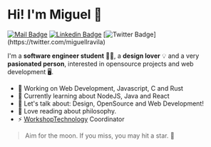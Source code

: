 # Hi! I'm Miguel 👋

[![Mail Badge](https://img.shields.io/badge/-miguelravila@protonmail.com-c14438?style=for-the-badge&logo=ProtonMail&logoColor=white&link=mailto:miguelravila@protonmail.com)](mailto:miguelravila@protonmail.com ) [![Linkedin Badge](https://img.shields.io/badge/-miguellravila-blue?style=for-the-badge&logo=Linkedin&logoColor=white&link=https://www.linkedin.com/in/MiguelRAvila/)](https://www.linkedin.com/in/miguellravila/) [![Twitter Badge](https://img.shields.io/badge/-@miguellravila-1ca0f1?style=for-the-badge&labelColor=1ca0f1&logo=twitter&logoColor=white&link=https://twitter.com/_miguelrravila_)](https://twitter.com/miguellravila) 

I'm a **software engineer student** 👨‍💻, a **design lover** 💡 and a very **pasionated person**, interested in opensource projects and web development 
🖥️. 

- 🚀 Working on Web Development, Javascript, C and Rust
- 🌱 Currently learning about NodeJS, Java and React
- 💭 Let's talk about: Design, OpenSource and Web Development!
- 📖 Love reading about philosophy.
- ⚡ [WorkshopTechnology](https://github.com/WorkshopTechnology) Coordinator

> Aim for the moon. If you miss, you may hit a star. 🌟
